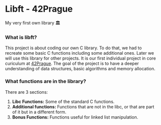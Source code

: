 # Libft - 42Prague
My very first own library :classical_building:


### **What is libft?**  
This project is about coding our own C library.
To do that, we had to recreate some basic C functions including some additional ones. 
Later we will use this library for other projects.
It is our first individual project in core curiculum at [42Prague](https://www.42prague.com/studies).
The goal of the project is to have a deeper understanding of data structures, basic algorithms and memory allocation.


### **What functions are in the library?**

There are 3 sections:

1.  **Libc Functions:** Some of the standard C functions.
2.  **Additional functions:** Functions that are not in the libc, or that are part of it but in a different form.
3.  **Bonus Functions:** Functions useful for linked list manipulation.
